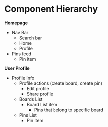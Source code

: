 # Component Hierarchy

**Homepage**
* Nav Bar
    * Search bar
    * Home 
    * Profile 
* Pins feed
    * Pin item

**User Profile**
* Profile Info
    * Profile actions (create board, create pin)
        * Edit profile
        * Share profile
    * Boards List 
        * Board List item
            * Pins that belong to specific board  
    * Pins List
        * Pin item 









